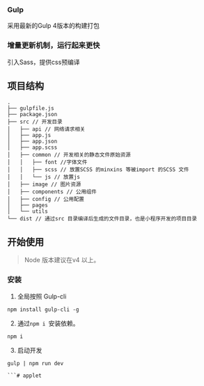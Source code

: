 ### Gulp

  采用最新的Gulp 4版本的构建打包

### 增量更新机制，运行起来更快

  引入Sass，提供css预编译

## 项目结构

```
.
├── gulpfile.js
├── package.json
├── src // 开发目录
│   ├── api // 网络请求相关
│   ├── app.js
│   ├── app.json
│   ├── app.scss
│   ├── common // 开发相关的静态文件原始资源
│   │   ├── font //字体文件
│   │   ├── scss // 放置SCSS 的minxins 等被import 的SCSS 文件
│   │   └── js // 放置js
│   ├── image // 图片资源
│   ├── components // 公用组件
│   ├── config // 公用配置
│   ├── pages
│   └── utils
└── dist // 通过src 目录编译后生成的文件目录，也是小程序开发的项目目录

```

## 开始使用

> Node 版本建议在v4 以上。

### 安装

1. 全局按照 Gulp-cli

```
npm install gulp-cli -g
```

2. 通过`npm i `安装依赖。

```
npm i
```

3. 启动开发

```
gulp | npm run dev 

```# applet
